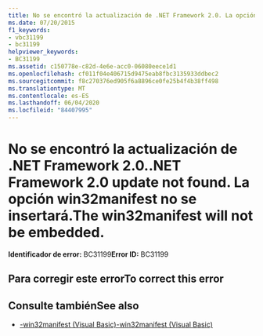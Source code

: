 ```yaml
---
title: No se encontró la actualización de .NET Framework 2.0. La opción win32manifest no se insertará.
ms.date: 07/20/2015
f1_keywords:
- vbc31199
- bc31199
helpviewer_keywords:
- BC31199
ms.assetid: c150778e-c82d-4e6e-acc0-06080eece1d1
ms.openlocfilehash: cf011f04e406715d9475eab8fbc3135933ddbec2
ms.sourcegitcommit: f8c270376ed905f6a8896ce0fe25b4f4b38ff498
ms.translationtype: MT
ms.contentlocale: es-ES
ms.lasthandoff: 06/04/2020
ms.locfileid: "84407995"
---
```

# <a name="net-framework-20-update-not-found-the-win32manifest-will-not-be-embedded"></a><span data-ttu-id="52765-103">No se encontró la actualización de .NET Framework 2.0.</span><span class="sxs-lookup"><span data-stu-id="52765-103">.NET Framework 2.0 update not found.</span></span> <span data-ttu-id="52765-104">La opción win32manifest no se insertará.</span><span class="sxs-lookup"><span data-stu-id="52765-104">The win32manifest will not be embedded.</span></span>

<span data-ttu-id="52765-105">**Identificador de error:** BC31199</span><span class="sxs-lookup"><span data-stu-id="52765-105">**Error ID:** BC31199</span></span>

## <a name="to-correct-this-error"></a><span data-ttu-id="52765-106">Para corregir este error</span><span class="sxs-lookup"><span data-stu-id="52765-106">To correct this error</span></span>

## <a name="see-also"></a><span data-ttu-id="52765-107">Consulte también</span><span class="sxs-lookup"><span data-stu-id="52765-107">See also</span></span>

- [<span data-ttu-id="52765-108">-win32manifest (Visual Basic)</span><span class="sxs-lookup"><span data-stu-id="52765-108">-win32manifest (Visual Basic)</span></span>](../reference/command-line-compiler/win32manifest.md)
